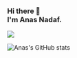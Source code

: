 ### Hi there 👋 <br> I'm Anas Nadaf.<br>

![](https://komarev.com/ghpvc/?username=anasnadaf)

![Anas's GitHub stats](https://github-readme-stats.vercel.app/api?username=anasnadaf&show_icons=true&theme=dark)



